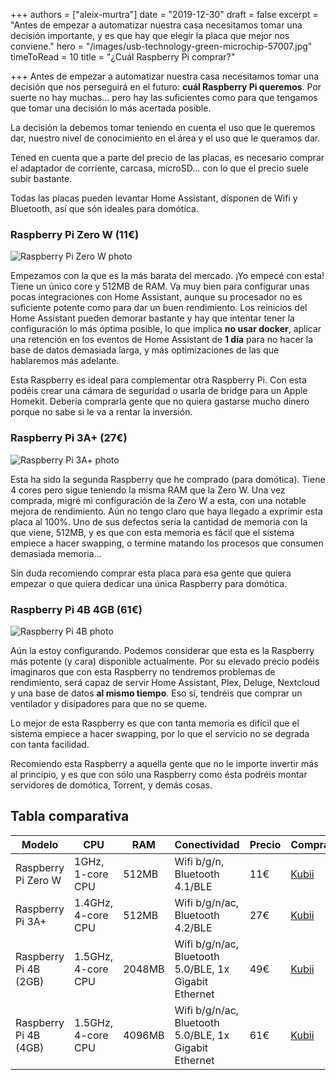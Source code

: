 +++
authors = ["aleix-murtra"]
date = "2019-12-30"
draft = false
excerpt = "Antes de empezar a automatizar nuestra casa necesitamos tomar una decisión importante, y es que hay que elegir la placa que mejor nos conviene."
hero = "/images/usb-technology-green-microchip-57007.jpg"
timeToRead = 10
title = "¿Cuál Raspberry Pi comprar?"

+++
Antes de empezar a automatizar nuestra casa necesitamos tomar una decisión que nos perseguirá en el futuro: **cuál Raspberry Pi queremos**. Por suerte no hay muchas... pero hay las suficientes como para que tengamos que tomar una decisión lo más acertada posible. 

La decisión la debemos tomar teniendo en cuenta el uso que le queremos dar, nuestro nivel de conocimiento en el área y el uso que le queramos dar.

Tened en cuenta que a parte del precio de las placas, es necesario comprar el adaptador de corriente, carcasa, microSD... con lo que el precio suele subir bastante. 

Todas las placas pueden levantar Home Assistant, disponen de Wifi y Bluetooth, así que són ideales para domótica.

### Raspberry Pi Zero W (11€)

![Raspberry Pi Zero W photo](/images/raspberry-pi-zero-w.jpg)

Empezamos con la que es la más barata del mercado. ¡Yo empecé con esta! Tiene un único core y 512MB de RAM. Va muy bien para configurar unas pocas integraciones con Home Assistant, aunque su procesador no es suficiente potente como para dar un buen rendimiento. Los reinicios del Home Assistant pueden demorar bastante y hay que intentar tener la configuración lo más óptima posible, lo que implica **no usar docker**, aplicar una retención en los eventos de Home Assistant de **1 día** para no hacer la base de datos demasiada larga, y más optimizaciones de las que hablaremos más adelante. 

Esta Raspberry es ideal para complementar otra Raspberry Pi. Con esta podéis crear una cámara de seguridad o usarla de bridge para un Apple Homekit. Debería comprarla gente que no quiera gastarse mucho dinero porque no sabe si le va a rentar la inversión. 

### Raspberry Pi 3A+ (27€)

![Raspberry Pi 3A+ photo](/images/raspberry-pi-3-a-plus.jpg)

Esta ha sido la segunda Raspberry que he comprado (para domótica). Tiene 4 cores pero sigue teniendo la misma RAM que la Zero W. Una vez comprada, migré mi configuración de la Zero W a esta, con una notable mejora de rendimiento. Aún no tengo claro que haya llegado a exprimir esta placa al 100%. Uno de sus defectos sería la cantidad de memoria con la que viene, 512MB, y es que con esta memoria es fácil que el sistema empiece a hacer swapping, o termine matando los procesos que consumen demasiada memoria...

Sin duda recomiendo comprar esta placa para esa gente que quiera empezar o que quiera dedicar una única Raspberry para domótica.

### Raspberry Pi 4B 4GB (61€)

![Raspberry Pi 4B photo](/images/raspberry-pi-4-b.jpg)

Aún la estoy configurando. Podemos considerar que esta es la Raspberry más potente (y cara) disponible actualmente. Por su elevado precio podéis imaginaros que con esta Raspberry no tendremos problemas de rendimiento, será capaz de servir Home Assistant, Plex, Deluge, Nextcloud y una base de datos **al mismo tiempo**. Eso sí, tendréis que comprar un ventilador y disipadores para que no se queme. 

Lo mejor de esta Raspberry es que con tanta memoria es difícil que el sistema empiece a hacer swapping, por lo que el servicio no se degrada con tanta facilidad.

Recomiendo esta Raspberry a aquella gente que no le importe invertir más al principio, y es que con sólo una Raspberry como ésta podréis montar servidores de domótica, Torrent, y demás cosas.

## Tabla comparativa

| Modelo                 | CPU                   | RAM   | Conectividad                 | Precio | Comprar |
|------------------------|-----------------------|-------|------------------------------|--------|---------|
| Raspberry Pi Zero W    | 1GHz, 1-core CPU | 512MB | Wifi b/g/n, Bluetooth 4.1/BLE |    11€ | [Kubii](https://www.kubii.es/raspberry-pi-3-2-b/1851-raspberry-pi-zero-w-kubii-3272496006997.html)   |
| Raspberry Pi 3A+       | 1.4GHz, 4-core CPU | 512MB | Wifi b/g/n/ac, Bluetooth 4.2/BLE |    27€ | [Kubii](https://www.kubii.es/raspberry-pi-3-2-b/2334-raspberry-pi-3-modelo-a-kubii-652508442181.html)   |
| Raspberry Pi 4B (2GB)    | 1.5GHz, 4-core CPU | 2048MB | Wifi b/g/n/ac, Bluetooth 5.0/BLE, 1x Gigabit Ethernet |    49€ | [Kubii](https://www.kubii.es/raspberry-pi-3-2-b/2771-nuevo-raspberry-pi-4-modelo-b-2gb-0765756931175.html)   |
| Raspberry Pi 4B (4GB)    | 1.5GHz, 4-core CPU | 4096MB | Wifi b/g/n/ac, Bluetooth 5.0/BLE, 1x Gigabit Ethernet |    61€ | [Kubii](https://www.kubii.es/raspberry-pi-3-2-b/2772-nuevo-raspberry-pi-4-modelo-b-4gb-0765756931182.html)   |
